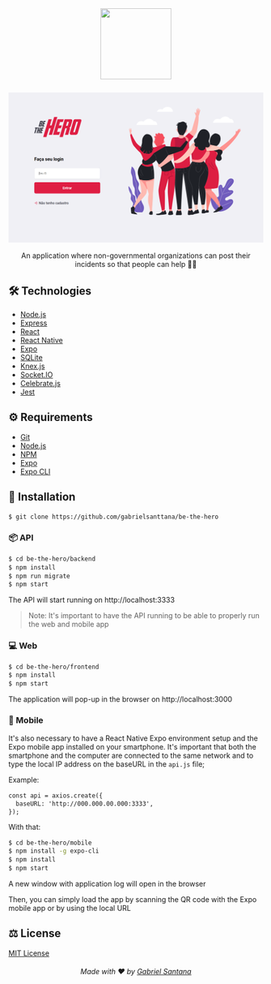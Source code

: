 <div align="center">
  <img src="https://raw.githubusercontent.com/gabrielsanttana/be-the-hero/24bdfa7c62d3e010475d18d1383cd260d3ed9a1a/front-end/src/assets/logo.svg" height="140" width="140"/>
</div>

#####

<img src="./assets/web_homepage.png" />

<p align="center">An application where non-governmental organizations can post their incidents so that people can help 🦸‍♂️</p>

## 🛠️ Technologies

<ul>
  <li><a href="https://nodejs.org/en/">Node.js</a></li>
  <li><a href="https://expressjs.com/">Express</a></li>
  <li><a href="https://reactjs.org/">React</a></li>
  <li><a href="https://reactnative.dev/">React Native</a></li>
  <li><a href="https://expo.io/">Expo</a></li>
  <li><a href="https://www.sqlite.org/index.html">SQLite</a></li>
  <li><a href="http://knexjs.org/">Knex.js</a></li>
  <li><a href="https://socket.o/">Socket.IO</a></li>
  <li><a href="https://github.com/arb/celebrate">Celebrate.js</a></li>
  <li><a href="https://jestjs.io/">Jest</a></li>
</ul>

## ⚙️ Requirements

<ul>
  <li><a href="https://git-scm.com/">Git</a></li>
  <li><a href="https://nodejs.org/en/">Node.js</a></li>
  <li><a href="https://www.npmjs.com/">NPM</a></li>
  <li><a href="https://expo.io/">Expo</a></li>
  <li><a href="https://expo.io/">Expo CLI</a></li>
</ul>

## 🚀 Installation

```bash
$ git clone https://github.com/gabrielsanttana/be-the-hero
```

### 📦 API
```bash
$ cd be-the-hero/backend
$ npm install
$ npm run migrate
$ npm start
```

The API will start running on http://localhost:3333

> Note: It's important to have the API running to be able to properly run the web and mobile app

### 💻 Web

```bash
$ cd be-the-hero/frontend
$ npm install
$ npm start 
```

The application will pop-up in the browser on http://localhost:3000

### 📱 Mobile

It's also necessary to have a React Native Expo environment setup and the Expo mobile app installed on your smartphone.
It's important that both the smartphone and the computer are connected to the same network and to type the local IP address on the baseURL in the `api.js` file;

Example:

```
const api = axios.create({
  baseURL: 'http://000.000.00.000:3333',
});
```

With that:

```bash
$ cd be-the-hero/mobile
$ npm install -g expo-cli
$ npm install
$ npm start
```

<p>A new window with application log will open in the browser</p>
<p>Then, you can simply load the app by scanning the QR code with the Expo mobile app or by using the local URL</p>

## ⚖️ License

[MIT License](https://github.com/gabrielsanttana/be-the-hero/blob/master/LICENSE)

<h6 align="center">Made with ❤️ by <a href="https://linkedin.com/in/gabrielsanttana">Gabriel Santana</a></h6>
